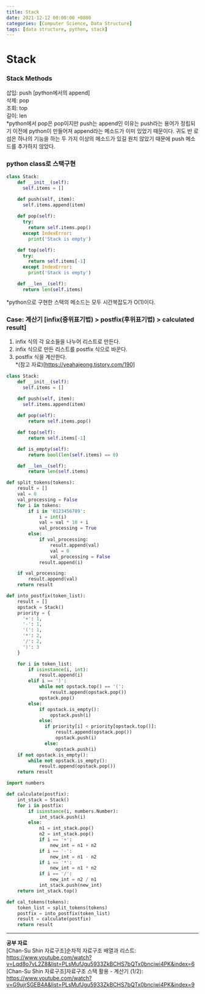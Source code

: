 ```yaml
---
title: Stack
date: 2021-12-12 00:00:00 +0800
categories: [Computer Science, Data Structure]
tags: [data structure, python, stack]
---
```

# Stack
### Stack Methods    
삽입: push [python에서의 append]       
삭제: pop        
조회: top         
길이: len    
*python에서 pop은 pop이지만 push는 append인 이유는 push라는 용어가 정립되기 이전에 python이 만들어져 append라는 메소드가 이미 있었기 때문이다. 귀도 반 로섬은 하나의 기능을 하는 두 가지 이상의 메소드가 있길 원치 않았기 때문에 push 메소드를 추가하지 않았다.    
       
### python class로 스택구현     
~~~python
class Stack:
    def __init__(self):
      self.items = []

    def push(self, item):
      self.items.append(item)
    
    def pop(self):
      try:
        return self.items.pop()
      except IndexError:
        print('Stack is empty')

    def top(self):
      try:
        return self.items[-1]
      except IndexError:
        print('Stack is empty')

    def __len__(self):
      return len(self.items)
~~~        
*python으로 구현한 스택의 메소드는 모두 시간복잡도가 O(1)이다.        
       
### Case: 계산기 [infix(중위표기법) > postfix(후위표기법) > calculated result]      
1. infix 식의 각 요소들을 나누어 리스트로 만든다.      
2. infix 식으로 만든 리스트를 postfix 식으로 바꾼다.       
3. postfix 식을 계산한다.     
*(참고 자료)[https://yeahajeong.tistory.com/190]      
~~~python
class Stack:
    def __init__(self):
      self.items = []

    def push(self, item):
      self.items.append(item)
    
    def pop(self):
        return self.items.pop()

    def top(self):
        return self.items[-1]

    def is_empty(self):
        return bool(len(self.items) == 0)

    def __len__(self):
        return len(self.items)

def split_tokens(tokens):
    result = []
    val = 0
    val_processing = False
    for i in tokens:
        if i in '0123456789':
            i = int(i)
            val = val * 10 + i
            val_processing = True
        else:
            if val_processing:
                result.append(val)
                val = 0
                val_processing = False
            result.append(i)

    if val_processing:
        result.append(val)
    return result

def into_postfix(token_list):
    result = []
    opstack = Stack()
    priority = {
      '+': 1,
      '-': 1,
      '(': 1,
      '*': 2,
      '/': 2,
      ')': 3
    }

    for i in token_list:
        if isinstance(i, int):
            result.append(i)
        elif i == ')':
            while not opstack.top() == '(':
                result.append(opstack.pop())
            opstack.pop()
        else:
            if opstack.is_empty():
                opstack.push(i)
            else:
              if priority[i] < priority[opstack.top()]:
                  result.append(opstack.pop())
                  opstack.push(i)
              else:
                  opstack.push(i)
    if not opstack.is_empty():
        while not opstack.is_empty():
            result.append(opstack.pop())
    return result

import numbers

def calculate(postfix):
    int_stack = Stack()
    for i in postfix:
        if isinstance(i, numbers.Number):
            int_stack.push(i)
        else:
            n1 = int_stack.pop()
            n2 = int_stack.pop()
            if i == '+':
                new_int = n1 + n2
            if i == '-':
                new_int = n1 - n2
            if i == '*':
                new_int = n1 * n2
            if i == '/':
                new_int = n2 / n1
            int_stack.push(new_int)
    return int_stack.top()

def cal_tokens(tokens):
    token_list = split_tokens(tokens)
    postfix = into_postfix(token_list)
    result = calculate(postfix)
    return result
~~~
    
- - - 
__공부 자료__       
[Chan-Su Shin 자료구조]순차적 자료구조 배열과 리스트: https://www.youtube.com/watch?v=Lqd8o7vL2Z8&list=PLsMufJgu5933ZkBCHS7bQTx0bncjwi4PK&index=6       
[Chan-Su Shin 자료구조]자료구조 스택 활용 - 계산기 (1/2): https://www.youtube.com/watch?v=G9ujrSGEB4A&list=PLsMufJgu5933ZkBCHS7bQTx0bncjwi4PK&index=9